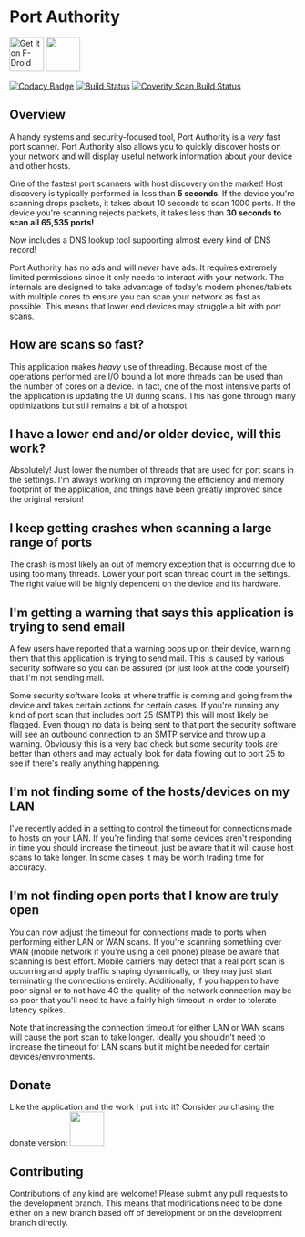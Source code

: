 # Port Authority

[<img src="https://f-droid.org/badge/get-it-on.png" alt="Get it on F-Droid" height="60">](https://f-droid.org/app/com.aaronjwood.portauthority)
<a href="https://play.google.com/store/apps/details?id=com.aaronjwood.portauthority.free"><img src="https://play.google.com/intl/en_us/badges/images/generic/en_badge_web_generic.png" height="60"></a>

[![Codacy Badge](https://api.codacy.com/project/badge/grade/74a6e90f803d46a1a39b34daabeb8af1)](https://www.codacy.com/app/aaronjwood/PortAuthority)
[![Build Status](https://travis-ci.org/aaronjwood/PortAuthority.svg?branch=master)](https://travis-ci.org/aaronjwood/PortAuthority)
[![Coverity Scan Build Status](https://scan.coverity.com/projects/8687/badge.svg)](https://scan.coverity.com/projects/aaronjwood-portauthority)

## Overview

A handy systems and security-focused tool, Port Authority is a *very* fast port scanner.
Port Authority also allows you to quickly discover hosts on your network and will display useful network information about your device and other hosts.

One of the fastest port scanners with host discovery on the market!
Host discovery is typically performed in less than **5 seconds**.
If the device you're scanning drops packets, it takes about 10 seconds to scan 1000 ports.
If the device you're scanning rejects packets, it takes less than **30 seconds to scan all 65,535 ports!**

Now includes a DNS lookup tool supporting almost every kind of DNS record!

Port Authority has no ads and will *never* have ads.
It requires extremely limited permissions since it only needs to interact with your network.
The internals are designed to take advantage of today's modern phones/tablets with multiple cores to ensure you can scan your network as fast as possible. This means that lower end devices may struggle a bit with port scans.

## How are scans so fast?

This application makes *heavy* use of threading. Because most of the operations performed are I/O bound a lot more threads can be used than the number of cores on a device. In fact, one of the most intensive parts of the application is updating the UI during scans. This has gone through many optimizations but still remains a bit of a hotspot.

## I have a lower end and/or older device, will this work?

Absolutely! Just lower the number of threads that are used for port scans in the settings. I'm always working on improving the efficiency and memory footprint of the application, and things have been greatly improved since the original version!

## I keep getting crashes when scanning a large range of ports

The crash is most likely an out of memory exception that is occurring due to using too many threads. Lower your port scan thread count in the settings. The right value will be highly dependent on the device and its hardware.

## I'm getting a warning that says this application is trying to send email

A few users have reported that a warning pops up on their device, warning them that this application is trying to send mail.
This is caused by various security software so you can be assured (or just look at the code yourself) that I'm not sending mail.

Some security software looks at where traffic is coming and going from the device and takes certain actions for certain cases.
If you're running any kind of port scan that includes port 25 (SMTP) this will most likely be flagged.
Even though no data is being sent to that port the security software will see an outbound connection to an SMTP service and throw up a warning.
Obviously this is a very bad check but some security tools are better than others and may actually look for data flowing out to port 25 to see if there's really anything happening.

## I'm not finding some of the hosts/devices on my LAN

I've recently added in a setting to control the timeout for connections made to hosts on your LAN.
If you're finding that some devices aren't responding in time you should increase the timeout, just be aware that it will cause host scans to take longer.
In some cases it may be worth trading time for accuracy.

## I'm not finding open ports that I know are truly open

You can now adjust the timeout for connections made to ports when performing either LAN or WAN scans.
If you're scanning something over WAN (mobile network if you're using a cell phone) please be aware that scanning is best effort.
Mobile carriers may detect that a real port scan is occurring and apply traffic shaping dynamically, or they may just start terminating the connections entirely.
Additionally, if you happen to have poor signal or to not have 4G the quality of the network connection may be so poor that you'll need to have a fairly high timeout in order to tolerate latency spikes.

Note that increasing the connection timeout for either LAN or WAN scans will cause the port scan to take longer.
Ideally you shouldn't need to increase the timeout for LAN scans but it might be needed for certain devices/environments.

## Donate

Like the application and the work I put into it? Consider purchasing the donate version:
<a href="https://play.google.com/store/apps/details?id=com.aaronjwood.portauthority.donate"><img src="https://play.google.com/intl/en_us/badges/images/generic/en_badge_web_generic.png" height="60"></a>

## Contributing

Contributions of any kind are welcome!
Please submit any pull requests to the development branch.
This means that modifications need to be done either on a new branch based off of development or on the development branch directly.
